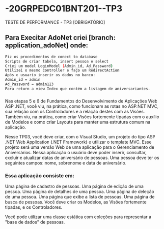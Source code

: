 # -20GRPEDC01BNT201--TP3
TESTE DE PERFORMANCE - TP3 [OBRIGATÓRIO]

## Para Execitar AdoNet criei [branch: application_adoNet] onde:

```bash
Fiz os procedimentos de conect to database
Scripts de criar tabela, insert pessoa e select
Criei um model LoginModel (Admin_id, Ad_Password)
Utilizei o mesmo controller e faço um RedirectAction
Após o usuario inserir os dados no banco:
Admin_id = admin
Ad_Password = admin123
Para return a view Index que contém a listagem de aniversariantes.
```
###
Nas etapas 5 e 6 de Fundamentos do Desenvolvimento de Aplicações Web ASP .NET, você viu, na prática, como funcionam 
as rotas no ASP.NET MVC, sua relação com os Controladores e a relação destes com as Visões. Também viu, na prática, 
como criar Visões fortemente tipadas com o auxílio de Modelos e como criar Layouts para manter uma estrutura comum na aplicação.

Nesse TP03, você deve criar, com o Visual Studio, um projeto do tipo ASP .NET Web Application (.NET Framework) e utilizar o template MVC. Esse projeto será uma versão Web de uma aplicação para o Gerenciamento de Aniversários. Nessa aplicação o usuário deve poder inserir, consultar, excluir e atualizar datas de aniversário de pessoas. 
Uma pessoa deve ter os seguintes campos: nome, sobrenome e data de aniversário.

### Essa aplicação consiste em:

Uma página de cadastro de pessoas.
Uma página de edição de uma pessoa.
Uma página de detalhes de uma pessoa.
Uma página de deleção de uma pessoa.
Uma página que exibe a lista de pessoas.
Uma página de busca de pessoas.
Você deve criar os Modelos, as Visões fortemente tipadas, e os Controladores.

Você pode utilizar uma classe estática com coleções para representar a "base de dados" de pessoas.
###
